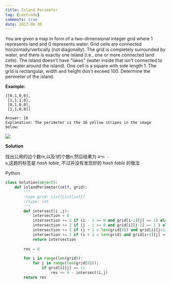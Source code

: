 ```yaml
---
title: Island Perimeter
tag: [Leetcode]
comments: true
date: 2017-08-30
---
```








You are given a map in form of a two-dimensional integer grid where 1 represents land and 0 represents water. Grid cells are connected horizontally/vertically (not diagonally). The grid is completely surrounded by water, and there is exactly one island (i.e., one or more connected land cells). The island doesn't have "lakes" (water inside that isn't connected to the water around the island). One cell is a square with side length 1. The grid is rectangular, width and height don't exceed 100. Determine the perimeter of the island.

**Example:**

```
[[0,1,0,0],
 [1,1,1,0],
 [0,1,0,0],
 [1,1,0,0]]

Answer: 16
Explanation: The perimeter is the 16 yellow stripes in the image below:
```

![](http://ww1.sinaimg.cn/large/006wYWbGly1fj20brsni7j306505xwe9.jpg)

**Solution**

找出公用的边个数m,以及1的个数n,然后结果为 <code>4*n - m</code>,这题的标签是 *hash table*, 不过并没有发现好的 *hash table* 的做法 

Python

```python
class Solution(object):
    def islandPerimeter(self, grid):
        """
        :type grid: List[List[int]]
        :rtype: int
        """
        def intersect(i ,j):
            intersection = 0
            intersection += 1 if (i - 1 >= 0 and grid[i-1][j] == 1) else 0  # top
            intersection += 1 if (j - 1 >= 0 and grid[i][j-1] == 1 ) else 0 # left
            intersection += 1 if (j + 1 < len(grid[0]) and grid[i][j+1] == 1) else 0 # right
            intersection += 1 if (i + 1 < len(grid) and grid[i+1][j] == 1) else 0 # bottom
            return intersection
        
        res = 0
        
        for i in range(len(grid)):
            for j in range(len(grid[0])):
                if grid[i][j] == 1:
                    res += 4 - intersect(i,j)
        return res
```